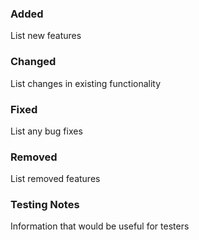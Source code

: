 ### Added
List new features

### Changed
List changes in existing functionality

### Fixed
List any bug fixes

### Removed
List removed features

### Testing Notes
Information that would be useful for testers
